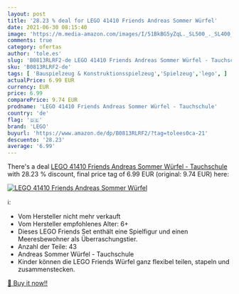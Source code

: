 ```yaml
---
layout: post
title: '28.23 % deal for LEGO 41410 Friends Andreas Sommer Würfel'
date: 2021-06-30 08:15:40
image: 'https://m.media-amazon.com/images/I/51BkBG5yZqL._SL500_._SL400_.jpg'
comments: true
category: ofertas
author: 'tole.es'
slug: 'B0813RLRF2-de LEGO 41410 Friends Andreas Sommer Würfel - Tauchschule'
sku: 'B0813RLRF2-de'
tags: [ 'Bauspielzeug & Konstruktionsspielzeug','Spielzeug','lego', ]
actualPrice: 6.99 EUR
currency: EUR
price: 6.99
comparePrice: 9.74 EUR
prodname: 'LEGO 41410 Friends Andreas Sommer Würfel - Tauchschule'
country: 'de'
flag: '🇩🇪'
brand: 'LEGO'
buyurl: 'https://www.amazon.de/dp/B0813RLRF2/?tag=tolees0ca-21'
descuento: '28.23'
average: '6.99'
---
```


There's a deal [LEGO 41410 Friends Andreas Sommer Würfel - Tauchschule](https://www.amazon.de/dp/B0813RLRF2/?tag=tolees0ca-21)  with  28.23 % discount, final price tag of  6.99 EUR (original: 9.74 EUR) here:

[![LEGO 41410 Friends Andreas Sommer Würfel](https://m.media-amazon.com/images/I/51BkBG5yZqL._SL500_._SL400_.jpg)](https://www.amazon.de/dp/B0813RLRF2/?tag=tolees0ca-21)

ℹ️:

- Vom Hersteller nicht mehr verkauft
- Vom Hersteller empfohlenes Alter: 6+
- Dieses LEGO Friends Set enthält eine Spielfigur und einen Meeresbewohner als Überraschungstier.
- Anzahl der Teile: 43
- Andreas Sommer Würfel - Tauchschule
- Kinder können die LEGO Friends Würfel ganz flexibel teilen, stapeln und zusammenstecken.

[🛒 Buy it now!!](https://www.amazon.de/dp/B0813RLRF2/?tag=tolees0ca-21)
